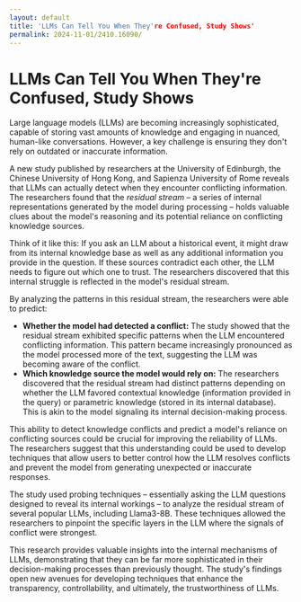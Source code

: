 ```yaml
---
layout: default
title: 'LLMs Can Tell You When They're Confused, Study Shows'
permalink: 2024-11-01/2410.16090/
---
```

# LLMs Can Tell You When They're Confused, Study Shows

Large language models (LLMs) are becoming increasingly sophisticated, capable of storing vast amounts of knowledge and engaging in nuanced, human-like conversations. However, a key challenge is ensuring they don't rely on outdated or inaccurate information. 

A new study published by researchers at the University of Edinburgh, the Chinese University of Hong Kong, and Sapienza University of Rome reveals that LLMs can actually detect when they encounter conflicting information. The researchers found that the *residual stream* – a series of internal representations generated by the model during processing – holds valuable clues about the model's reasoning and its potential reliance on conflicting knowledge sources. 

Think of it like this: If you ask an LLM about a historical event, it might draw from its internal knowledge base as well as any additional information you provide in the question. If these sources contradict each other, the LLM needs to figure out which one to trust. The researchers discovered that this internal struggle is reflected in the model's residual stream. 

By analyzing the patterns in this residual stream, the researchers were able to predict: 

* **Whether the model had detected a conflict:** The study showed that the residual stream exhibited specific patterns when the LLM encountered conflicting information. This pattern became increasingly pronounced as the model processed more of the text, suggesting the LLM was becoming aware of the conflict. 
* **Which knowledge source the model would rely on:** The researchers discovered that the residual stream had distinct patterns depending on whether the LLM favored contextual knowledge (information provided in the query) or parametric knowledge (stored in its internal database). This is akin to the model signaling its internal decision-making process.

This ability to detect knowledge conflicts and predict a model's reliance on conflicting sources could be crucial for improving the reliability of LLMs. The researchers suggest that this understanding could be used to develop techniques that allow users to better control how the LLM resolves conflicts and prevent the model from generating unexpected or inaccurate responses.

The study used probing techniques – essentially asking the LLM questions designed to reveal its internal workings – to analyze the residual stream of several popular LLMs, including Llama3-8B. These techniques allowed the researchers to pinpoint the specific layers in the LLM where the signals of conflict were strongest.

This research provides valuable insights into the internal mechanisms of LLMs, demonstrating that they can be far more sophisticated in their decision-making processes than previously thought. The study's findings open new avenues for developing techniques that enhance the transparency, controllability, and ultimately, the trustworthiness of LLMs.  

